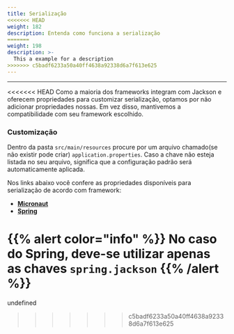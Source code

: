```yaml
---
title: Serialização
<<<<<<< HEAD
weight: 182
description: Entenda como funciona a serialização
=======
weight: 198
description: >-
  This a example for a description
>>>>>>> c5badf6233a50a40ff4638a92338d6a7f613e625
---
```


---

<<<<<<< HEAD
Como a maioria dos frameworks integram com Jackson e oferecem propriedades para customizar serialização, optamos por não adicionar propriedades nossas. Em vez disso, mantivemos a compatibilidade com seu framework escolhido.

### Customização

Dentro da pasta `src/main/resources` procure por um arquivo chamado\(se não existir pode criar\) `application.properties`. Caso a chave não esteja listada no seu arquivo, significa que a configuração padrão será automaticamente aplicada. 

Nos links abaixo você confere as propriedades disponíveis para serialização de acordo com framework:

* [**Micronaut**](https://docs.micronaut.io/latest/guide/index.html#_jackson_configuration)
* [**Spring**](https://docs.spring.io/spring-boot/docs/current/reference/html/appendix-application-properties.html#json-properties)**​**

{{% alert color="info" %}}
No caso do Spring, deve-se utilizar apenas as chaves `spring.jackson`
{{% /alert %}}
=======
undefined
>>>>>>> c5badf6233a50a40ff4638a92338d6a7f613e625
